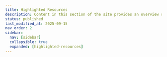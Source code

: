 ```yaml
---
title: Highlighted Resources
description: Content in this section of the site provides an overview reference for resources that are frequently used with or otherwise important to paleo data. Visit individual pages in the navigation to learn more.
status: published
last_modified_at: 2025-09-15
nav_order: 2
sidebar:
  nav: [sidebar]
  collapsible: true
  expanded: [highlighted-resources]
---
```

